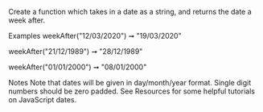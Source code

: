 Create a function which takes in a date as a string, and returns the date a week after.

Examples
weekAfter("12/03/2020") ➞ "19/03/2020"

weekAfter("21/12/1989") ➞ "28/12/1989"

weekAfter("01/01/2000") ➞ "08/01/2000"

Notes
Note that dates will be given in day/month/year format.
Single digit numbers should be zero padded.
See Resources for some helpful tutorials on JavaScript dates.
